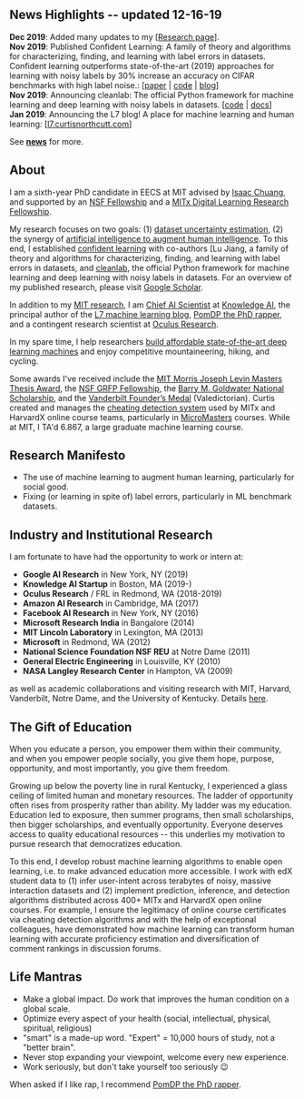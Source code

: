 <h2> News Highlights -- <span>updated 12-16-19</span></h2>
<!-- My [research](md/research.md) will be added soon. -->

**Dec 2019**: Added many updates to my [[Research page](/md/research.html)]. <br>
**Nov 2019**: Published Confident Learning: A family of theory and algorithms for characterizing, finding, and learning with label errors in datasets. Confident learning outperforms state-of-the-art (2019) approaches for learning with noisy labels by 30% increase an accuracy on CIFAR benchmarks with high label noise.: [[paper](https://arxiv.org/abs/1911.00068) | [code](https://github.com/cgnorthcutt/cleanlab) | [blog](https://l7.curtisnorthcutt.com/confident-learning)] <br>
**Nov 2019**: Announcing cleanlab: The official Python framework for machine learning and deep learning with noisy labels in datasets. [[code](https://github.com/cgnorthcutt/cleanlab) | [docs](https://l7.curtisnorthcutt.com/cleanlab-python-package)] <br>
**Jan 2019**: Announcing the L7 blog! A place for machine learning and human learning: [[l7.curtisnorthcutt.com](https://l7.curtisnorthcutt.com)] <br>

See **[news](md/news.md)** for more. 

## About

I am a sixth-year PhD candidate in EECS at MIT advised by [Isaac Chuang](https://web.mit.edu/physics/people/faculty/chuang_isaac.html), and supported by an [NSF Fellowship](https://www.fastlane.nsf.gov/grfp/AwardeeList.do?method=loadAwardeeList) and a [MITx Digital Learning Research Fellowship](https://odl.mit.edu/about/our-team/curtis-northcutt).

My research focuses on two goals: (1) [dataset uncertainty estimation](https://l7.curtisnorthcutt.com/confident-learning), (2) the synergy of [artificial intelligence to augment human intelligence](https://arxiv.org/abs/1508.05699). To this end, I established [confident learning](https://l7.curtisnorthcutt.com/confident-learning) with co-authors [Lu Jiang, a family of theory and algorithms for characterizing, finding, and learning with label errors in datasets, and [cleanlab](https://github.com/cgnorthcutt/cleanlab), the official Python framework for machine learning and deep learning with noisy labels in datasets.
For an overview of my published research, please visit [Google Scholar](https://scholar.google.com/citations?user=awRyuUYAAAAJ&hl).

In addition to my [MIT research](/md/research.html), I am [Chief AI Scientist](https://www.anoto.com/anoto-announces-the-establishment-of-kait-solutions-inc-a-us-subsidiary-for-its-education-software/) at [Knowledge AI](https://kaitsolutions.com/), the principal author of the [L7 machine learning blog](https://l7.curtisnorthcutt.com/), [PomDP the PhD rapper](https://www.phdrapper.com/), and a contingent research scientist at [Oculus Research](https://www.oculus.com/research/?locale=en_US). 

In my spare time, I help researchers [build affordable state-of-the-art deep learning machines](https://l7.curtisnorthcutt.com/the-best-4-gpu-deep-learning-rig) and enjoy competitive mountaineering, hiking, and cycling.

Some awards I've received include the [MIT Morris Joseph Levin Masters Thesis Award](https://www.eecs.mit.edu/news-events/announcements/eecs-celebrates-2015-2016-award-winners), the [NSF GRFP Fellowship](https://www.fastlane.nsf.gov/grfp/AwardeeList.do?method=loadAwardeeList), the [Barry M. Goldwater National Scholarship](http://act.org/goldwater/sch-2012.html), and the [Vanderbilt Founder’s Medal](http://news.vanderbilt.edu/2013/05/founders-medalists/) (Valedictorian). Curtis created and manages the [cheating detection system](https://www.insidehighered.com/news/2015/08/26/harvard-mit-researchers-find-mooc-learners-using-multiple-accounts-cheat) used by MITx and HarvardX online course teams, particularly in [MicroMasters](https://micromasters.mit.edu/) courses. While at MIT, I TA'd 6.867, a large graduate machine learning course.

## Research Manifesto

* The use of machine learning to augment human learning, particularly for social good.
* Fixing (or learning in spite of) label errors, particularly in ML benchmark datasets.

## Industry and Institutional Research

 I am fortunate to have had the opportunity to work or intern at:
 
 * **Google AI Research** in New York, NY (2019)
 * **Knowledge AI Startup** in Boston, MA (2019-)
 * **Oculus Research** / FRL in Redmond, WA (2018-2019)
 * **Amazon AI Research** in Cambridge, MA (2017)
 * **Facebook AI Research** in New York, NY (2016)
 * **Microsoft Research India** in Bangalore (2014) 
 * **MIT Lincoln Laboratory** in Lexington, MA (2013)
 * **Microsoft** in Redmond, WA (2012)
 * **National Science Foundation NSF REU** at Notre Dame (2011)
 * **General Electric Engineering** in Louisville, KY (2010)
 * **NASA Langley Research Center** in Hampton, VA (2009)
 
 as well as academic collaborations and visiting research with MIT, Harvard, Vanderbilt, Notre Dame, and the University of Kentucky. Details [here](/resources/pdf/cv.pdf).

## The Gift of Education

When you educate a person, you empower them within their community, and when you empower people socially, you give them hope, purpose, opportunity, and most importantly, you give them freedom.

Growing up below the poverty line in rural Kentucky, I experienced a glass ceiling of limited human and monetary resources. The ladder of opportunity often rises from prosperity rather than ability. My ladder was my education. Education led to exposure, then summer programs, then small scholarships, then bigger scholarships, and eventually opportunity. Everyone deserves access to quality educational resources -- this underlies my motivation to pursue research that democratizes education. 

To this end, I develop robust machine learning algorithms to enable open learning, i.e. to make advanced education more accessible. I work with edX student data to (1) infer user-intent across terabytes of noisy, massive interaction datasets and (2) implement prediction, inference, and detection algorithms distributed across 400+ MITx and HarvardX open online courses. For example, I ensure the legitimacy of online course certificates via cheating detection algorithms and with the help of exceptional colleagues, have demonstrated how machine learning can transform human learning with accurate proficiency estimation and diversification of comment rankings in discussion forums.

## Life Mantras

* Make a global impact. Do work that improves the human condition on a global scale.
* Optimize every aspect of your health (social, intellectual, physical, spiritual, religious)
* "smart" is a made-up word. "Expert" = 10,000 hours of study, not a "better brain".
* Never stop expanding your viewpoint, welcome every new experience.
* Work seriously, but don't take yourself too seriously 😉

When asked if I like rap, I recommend [PomDP the PhD rapper](https://phdrapper.com).
